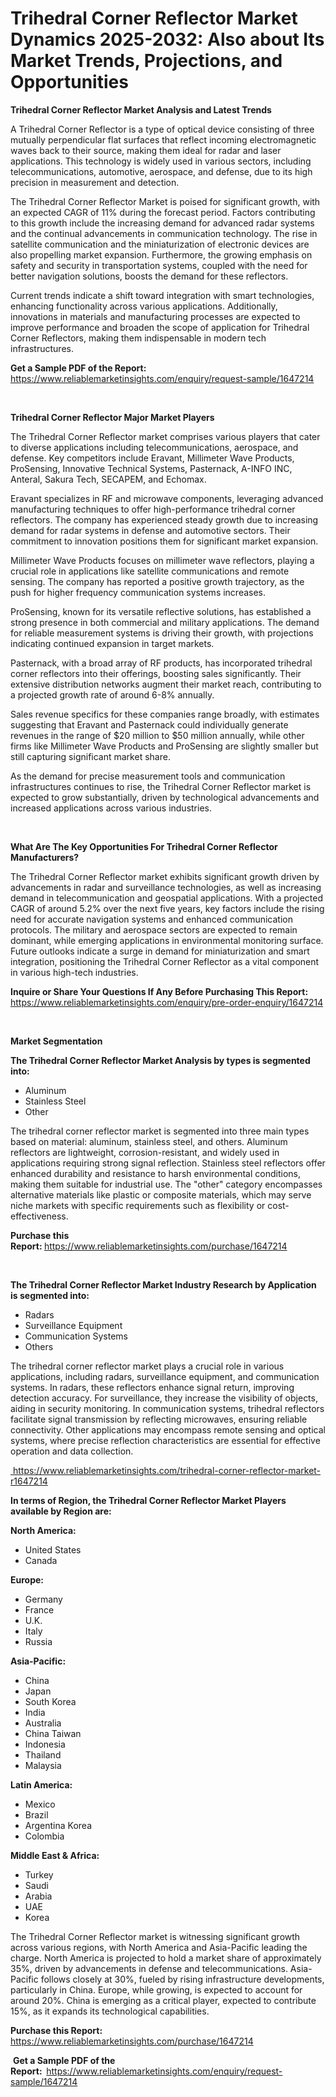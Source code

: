 <p><h1>Trihedral Corner Reflector Market Dynamics 2025-2032: Also about Its Market Trends, Projections, and Opportunities</h1></p><p><strong>Trihedral Corner Reflector Market Analysis and Latest Trends</strong></p>
<p><p>A Trihedral Corner Reflector is a type of optical device consisting of three mutually perpendicular flat surfaces that reflect incoming electromagnetic waves back to their source, making them ideal for radar and laser applications. This technology is widely used in various sectors, including telecommunications, automotive, aerospace, and defense, due to its high precision in measurement and detection.</p><p>The Trihedral Corner Reflector Market is poised for significant growth, with an expected CAGR of 11% during the forecast period. Factors contributing to this growth include the increasing demand for advanced radar systems and the continual advancements in communication technology. The rise in satellite communication and the miniaturization of electronic devices are also propelling market expansion. Furthermore, the growing emphasis on safety and security in transportation systems, coupled with the need for better navigation solutions, boosts the demand for these reflectors.</p><p>Current trends indicate a shift toward integration with smart technologies, enhancing functionality across various applications. Additionally, innovations in materials and manufacturing processes are expected to improve performance and broaden the scope of application for Trihedral Corner Reflectors, making them indispensable in modern tech infrastructures.</p></p>
<p><strong>Get a Sample PDF of the Report:&nbsp;</strong> <a href="https://www.reliablemarketinsights.com/enquiry/request-sample/1647214?utm_campaign=3360&utm_medium=2&utm_source=Github&utm_content=ia&utm_term=16042025&utm_id=trihedral-corner-reflector">https://www.reliablemarketinsights.com/enquiry/request-sample/1647214</a></p>
<p>&nbsp;</p>
<p><strong>Trihedral Corner Reflector Major Market Players</strong></p>
<p><p>The Trihedral Corner Reflector market comprises various players that cater to diverse applications including telecommunications, aerospace, and defense. Key competitors include Eravant, Millimeter Wave Products, ProSensing, Innovative Technical Systems, Pasternack, A-INFO INC, Anteral, Sakura Tech, SECAPEM, and Echomax.</p><p>Eravant specializes in RF and microwave components, leveraging advanced manufacturing techniques to offer high-performance trihedral corner reflectors. The company has experienced steady growth due to increasing demand for radar systems in defense and automotive sectors. Their commitment to innovation positions them for significant market expansion.</p><p>Millimeter Wave Products focuses on millimeter wave reflectors, playing a crucial role in applications like satellite communications and remote sensing. The company has reported a positive growth trajectory, as the push for higher frequency communication systems increases.</p><p>ProSensing, known for its versatile reflective solutions, has established a strong presence in both commercial and military applications. The demand for reliable measurement systems is driving their growth, with projections indicating continued expansion in target markets.</p><p>Pasternack, with a broad array of RF products, has incorporated trihedral corner reflectors into their offerings, boosting sales significantly. Their extensive distribution networks augment their market reach, contributing to a projected growth rate of around 6-8% annually.</p><p>Sales revenue specifics for these companies range broadly, with estimates suggesting that Eravant and Pasternack could individually generate revenues in the range of $20 million to $50 million annually, while other firms like Millimeter Wave Products and ProSensing are slightly smaller but still capturing significant market share.</p><p>As the demand for precise measurement tools and communication infrastructures continues to rise, the Trihedral Corner Reflector market is expected to grow substantially, driven by technological advancements and increased applications across various industries.</p></p>
<p>&nbsp;</p>
<p><strong>What Are The Key Opportunities For Trihedral Corner Reflector Manufacturers?</strong></p>
<p><p>The Trihedral Corner Reflector market exhibits significant growth driven by advancements in radar and surveillance technologies, as well as increasing demand in telecommunication and geospatial applications. With a projected CAGR of around 5.2% over the next five years, key factors include the rising need for accurate navigation systems and enhanced communication protocols. The military and aerospace sectors are expected to remain dominant, while emerging applications in environmental monitoring surface. Future outlooks indicate a surge in demand for miniaturization and smart integration, positioning the Trihedral Corner Reflector as a vital component in various high-tech industries.</p></p>
<p><strong>Inquire or Share Your Questions If Any Before Purchasing This Report:</strong> <a href="https://www.reliablemarketinsights.com/enquiry/pre-order-enquiry/1647214?utm_campaign=3360&utm_medium=2&utm_source=Github&utm_content=ia&utm_term=16042025&utm_id=trihedral-corner-reflector">https://www.reliablemarketinsights.com/enquiry/pre-order-enquiry/1647214</a></p>
<p>&nbsp;</p>
<p><strong>Market Segmentation</strong></p>
<p><strong>The Trihedral Corner Reflector Market Analysis by types is segmented into:</strong></p>
<p><ul><li>Aluminum</li><li>Stainless Steel</li><li>Other</li></ul></p>
<p><p>The trihedral corner reflector market is segmented into three main types based on material: aluminum, stainless steel, and others. Aluminum reflectors are lightweight, corrosion-resistant, and widely used in applications requiring strong signal reflection. Stainless steel reflectors offer enhanced durability and resistance to harsh environmental conditions, making them suitable for industrial use. The "other" category encompasses alternative materials like plastic or composite materials, which may serve niche markets with specific requirements such as flexibility or cost-effectiveness.</p></p>
<p><strong>Purchase this Report:&nbsp;</strong><a href="https://www.reliablemarketinsights.com/purchase/1647214?utm_campaign=3360&utm_medium=2&utm_source=Github&utm_content=ia&utm_term=16042025&utm_id=trihedral-corner-reflector">https://www.reliablemarketinsights.com/purchase/1647214</a></p>
<p>&nbsp;</p>
<p><strong>The Trihedral Corner Reflector Market Industry Research by Application is segmented into:</strong></p>
<p><ul><li>Radars</li><li>Surveillance Equipment</li><li>Communication Systems</li><li>Others</li></ul></p>
<p><p>The trihedral corner reflector market plays a crucial role in various applications, including radars, surveillance equipment, and communication systems. In radars, these reflectors enhance signal return, improving detection accuracy. For surveillance, they increase the visibility of objects, aiding in security monitoring. In communication systems, trihedral reflectors facilitate signal transmission by reflecting microwaves, ensuring reliable connectivity. Other applications may encompass remote sensing and optical systems, where precise reflection characteristics are essential for effective operation and data collection.</p></p>
<p><a href="https://www.reliablemarketinsights.com/trihedral-corner-reflector-market-r1647214?utm_campaign=3360&utm_medium=2&utm_source=Github&utm_content=ia&utm_term=16042025&utm_id=trihedral-corner-reflector">&nbsp;https://www.reliablemarketinsights.com/trihedral-corner-reflector-market-r1647214</a></p>
<p><strong>In terms of Region, the Trihedral Corner Reflector Market Players available by Region are:</strong></p>
<p>
    <p> <strong> North America: </strong>
        <ul>
            <li>United States</li>
            <li>Canada</li>
        </ul>
        </p> 
    <p> <strong> Europe: </strong>
        <ul>
            <li>Germany</li>
            <li>France</li>
            <li>U.K.</li>
            <li>Italy</li>
            <li>Russia</li>
        </ul>
        </p> 
    <p> <strong> Asia-Pacific: </strong>
        <ul>
            <li>China</li>
            <li>Japan</li>
            <li>South Korea</li>
            <li>India</li>
            <li>Australia</li>
            <li>China Taiwan</li>
            <li>Indonesia</li>
            <li>Thailand</li>
            <li>Malaysia</li>
        </ul>
        </p> 
    <p> <strong> Latin America: </strong>
        <ul>
            <li>Mexico</li>
            <li>Brazil</li>
            <li>Argentina Korea</li>
            <li>Colombia</li>
        </ul>
        </p> 
    <p> <strong> Middle East & Africa: </strong>
        <ul>
            <li>Turkey</li>
            <li>Saudi</li>
            <li>Arabia</li>
            <li>UAE</li>
            <li>Korea</li>
        </ul>
    </p>
    </p>
<p><p>The Trihedral Corner Reflector market is witnessing significant growth across various regions, with North America and Asia-Pacific leading the charge. North America is projected to hold a market share of approximately 35%, driven by advancements in defense and telecommunications. Asia-Pacific follows closely at 30%, fueled by rising infrastructure developments, particularly in China. Europe, while growing, is expected to account for around 20%. China is emerging as a critical player, expected to contribute 15%, as it expands its technological capabilities.</p></p>
<p><strong>Purchase this Report: </strong><a href="https://www.reliablemarketinsights.com/purchase/1647214?utm_campaign=3360&utm_medium=2&utm_source=Github&utm_content=ia&utm_term=16042025&utm_id=trihedral-corner-reflector">https://www.reliablemarketinsights.com/purchase/1647214</a></p>
<p>&nbsp;<strong>Get a Sample PDF of the Report:&nbsp;&nbsp;</strong><a href="https://www.reliablemarketinsights.com/enquiry/request-sample/1647214?utm_campaign=3360&utm_medium=2&utm_source=Github&utm_content=ia&utm_term=16042025&utm_id=trihedral-corner-reflector">https://www.reliablemarketinsights.com/enquiry/request-sample/1647214</a></p>
<p><strong></strong></p>
<p><p></p><p></p><p></p></p>